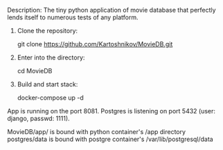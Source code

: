 Description:
    The tiny python application of movie database that perfectly lends itself to numerous tests of any platform.
    
1. Clone the repository:
    
    git clone https://github.com/Kartoshnikov/MovieDB.git
    
2. Enter into the directory:

    cd MovieDB

3. Build and start stack:

    docker-compose up -d

App is running on the port 8081.
Postgres is listening on port 5432 (user: django, passwd: 1111).

MovieDB/app/ is bound with python container's /app directory
postgres/data is bound with postgre container's /var/lib/postgresql/data
